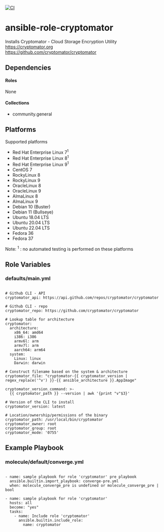 [![CI](https://github.com/de-it-krachten/ansible-role-cryptomator/workflows/CI/badge.svg?event=push)](https://github.com/de-it-krachten/ansible-role-cryptomator/actions?query=workflow%3ACI)


# ansible-role-cryptomator

Installs Cryptomator - Cloud Storage Encryption Utility<br>
https://cryptomator.org<br>
https://github.com/cryptomator/cryptomator<br>



## Dependencies

#### Roles
None

#### Collections
- community.general

## Platforms

Supported platforms

- Red Hat Enterprise Linux 7<sup>1</sup>
- Red Hat Enterprise Linux 8<sup>1</sup>
- Red Hat Enterprise Linux 9<sup>1</sup>
- CentOS 7
- RockyLinux 8
- RockyLinux 9
- OracleLinux 8
- OracleLinux 9
- AlmaLinux 8
- AlmaLinux 9
- Debian 10 (Buster)
- Debian 11 (Bullseye)
- Ubuntu 18.04 LTS
- Ubuntu 20.04 LTS
- Ubuntu 22.04 LTS
- Fedora 36
- Fedora 37

Note:
<sup>1</sup> : no automated testing is performed on these platforms

## Role Variables
### defaults/main.yml
<pre><code>
# Github CLI - API
cryptomator_api: https://api.github.com/repos/cryptomator/cryptomator

# Github CLI - repo
cryptomator_repo: https://github.com/cryptomator/cryptomator

# Lookup table for architecture
cryptomator:
  architecture:
    x86_64: amd64
    i386: i386
    armv6l: arm
    armv7l: arm
    aarch64: arm64
  system:
    Linux: linux
    Darwin: darwin

# Construct filename based on the system & architecture
cryptomator_file: "cryptomator-{{ cryptomator_version | regex_replace('^v') }}-{{ ansible_architecture }}.AppImage"

cryptomator_version_command: >-
  {{ cryptomator_path }} --version | awk '{print "v"$3}'

# Version of the CLI to install
cryptomator_version: latest

# Location/ownership/permissions of the binary
cryptomator_path: /usr/local/bin/cryptomator
cryptomator_owner: root
cryptomator_group: root
cryptomator_mode: '0755'
</pre></code>




## Example Playbook
### molecule/default/converge.yml
<pre><code>
- name: sample playbook for role 'cryptomator' pre playbook
  ansible.builtin.import_playbook: converge-pre.yml
  when: molecule_converge_pre is undefined or molecule_converge_pre | bool

- name: sample playbook for role 'cryptomator'
  hosts: all
  become: "yes"
  tasks:
    - name: Include role 'cryptomator'
      ansible.builtin.include_role:
        name: cryptomator
</pre></code>
